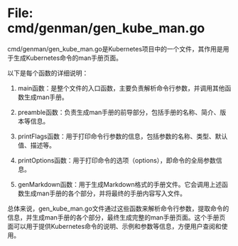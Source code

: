 # File: cmd/genman/gen_kube_man.go

cmd/genman/gen_kube_man.go是Kubernetes项目中的一个文件，其作用是用于生成Kubernetes命令的man手册页面。

以下是每个函数的详细说明：

1. main函数：是整个文件的入口函数，主要负责解析命令行参数，并调用其他函数生成man手册。

2. preamble函数：负责生成man手册的前导部分，包括手册的名称、简介、版本等信息。

3. printFlags函数：用于打印命令行参数的信息，包括参数的名称、类型、默认值、描述等。

4. printOptions函数：用于打印命令的选项（options），即命令的全局参数信息。

5. genMarkdown函数：用于生成Markdown格式的手册文件。它会调用上述函数生成man手册的各个部分，并将最终的手册内容写入文件。

总体来说，gen_kube_man.go文件通过这些函数来解析命令行参数，提取命令的信息，并生成man手册的各个部分，最终生成完整的man手册页面。这个手册页面可以用于提供Kubernetes命令的说明、示例和参数等信息，方便用户查阅和使用。

